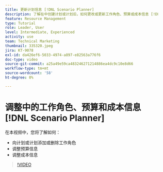```yaml
---
title: 更新计划信息 [!DNL Scenario Planner]
description: 了解在中创建计划或计划后，如何更改或更新工作角色、预算或成本信息 [!DNL Scenario Planner].
feature: Resource Management
type: Tutorial
role: Leader, User
level: Intermediate, Experienced
activity: use
team: Technical Marketing
thumbnail: 335320.jpeg
jira: KT-9078
exl-id: da426ef6-5033-4974-a897-e82563a776f6
doc-type: video
source-git-commit: a25a49e59ca483246271214886ea4dc9c10e8d66
workflow-type: tm+mt
source-wordcount: '58'
ht-degree: 0%

---
```


# 调整中的工作角色、预算和成本信息 [!DNL Scenario Planner]

在本视频中，您将了解如何：

* 向计划或计划添加或删除工作角色
* 调整预算信息
* 调整成本信息

>[!VIDEO](https://video.tv.adobe.com/v/335320/?quality=12&learn=on)
